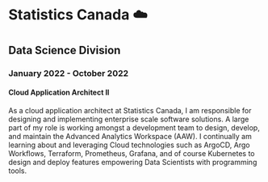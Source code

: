 # Statistics Canada ☁️

## Data Science Division

### January 2022 - October 2022

#### Cloud Application Architect II

As a cloud application architect at Statistics Canada, I am responsible for
designing and implementing enterprise scale software solutions. A large part
of my role is working amongst a development team to design, develop, and
maintain the Advanced Analytics Workspace (AAW). I continually am learning
about and leveraging Cloud technologies such as ArgoCD, Argo Workflows,
Terraform, Prometheus, Grafana, and of course Kubernetes to design and deploy
features empowering Data Scientists with programming tools.

